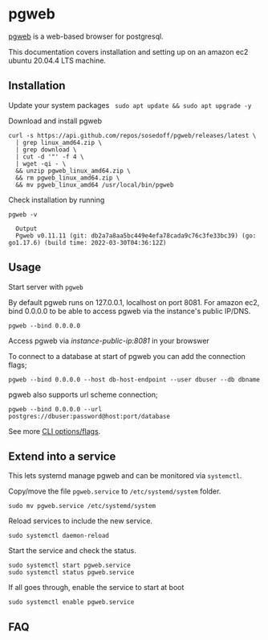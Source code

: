 # pgweb

[pgweb](https://github.com/sosedoff/pgweb) is a web-based browser for postgresql.

This documentation covers installation and setting up on an amazon ec2 ubuntu 20.04.4 LTS machine.

## Installation
Update your system packages
``` sudo apt update && sudo apt upgrade -y```

Download and install pgweb 
``` 
curl -s https://api.github.com/repos/sosedoff/pgweb/releases/latest \
  | grep linux_amd64.zip \
  | grep download \
  | cut -d '"' -f 4 \
  | wget -qi - \
  && unzip pgweb_linux_amd64.zip \
  && rm pgweb_linux_amd64.zip \
  && mv pgweb_linux_amd64 /usr/local/bin/pgweb 
```


Check installation by running 
```
pgweb -v
   
  Output
  Pgweb v0.11.11 (git: db2a7a8aa5bc449e4efa78cada9c76c3fe33bc39) (go: go1.17.6) (build time: 2022-03-30T04:36:12Z)
```

## Usage
Start server with `pgweb` 

By default pgweb runs on 127.0.0.1, localhost on port 8081. For amazon ec2, bind 0.0.0.0 to be able to access pgweb via the instance's public IP/DNS. 
```
pgweb --bind 0.0.0.0
```  

Access pgweb via *instance-public-ip:8081* in your browswer

To connect to a database at start of pgweb you can add the connection flags;
```
pgweb --bind 0.0.0.0 --host db-host-endpoint --user dbuser --db dbname
```

pgweb also supports url scheme connection;
```
pgweb --bind 0.0.0.0 --url postgres://dbuser:password@host:port/database
```

See more [CLI options/flags](http://radio.garden/listen/voice-of-america-africa/3-yMRDpo).

## Extend into a service
This lets systemd manage pgweb and can be monitored via `systemctl`.

Copy/move the file `pgweb.service` to `/etc/systemd/system` folder.
``` 
sudo mv pgweb.service /etc/systemd/system
```

Reload services to include the new service.
```
sudo systemctl daemon-reload
```

Start the service and check the status.
```
sudo systemctl start pgweb.service
sudo systemctl status pgweb.service
```

If all goes through, enable the service to start at boot
```
sudo systemctl enable pgweb.service
```
## FAQ 
